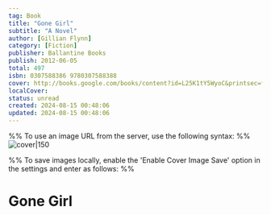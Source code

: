 ```yaml
---
tag: Book
title: "Gone Girl"
subtitle: "A Novel"
author: [Gillian Flynn]
category: [Fiction]
publisher: Ballantine Books
publish: 2012-06-05
total: 497
isbn: 0307588386 9780307588388
cover: http://books.google.com/books/content?id=L25K1tY5WyoC&printsec=frontcover&img=1&zoom=1&edge=curl&source=gbs_api
localCover: 
status: unread
created: 2024-08-15 00:48:06
updated: 2024-08-15 00:48:06
---
```


%% To use an image URL from the server, use the following syntax: %%
![cover|150](http://books.google.com/books/content?id=L25K1tY5WyoC&printsec=frontcover&img=1&zoom=1&edge=curl&source=gbs_api)

%% To save images locally, enable the 'Enable Cover Image Save' option in the settings and enter as follows: %%


# Gone Girl